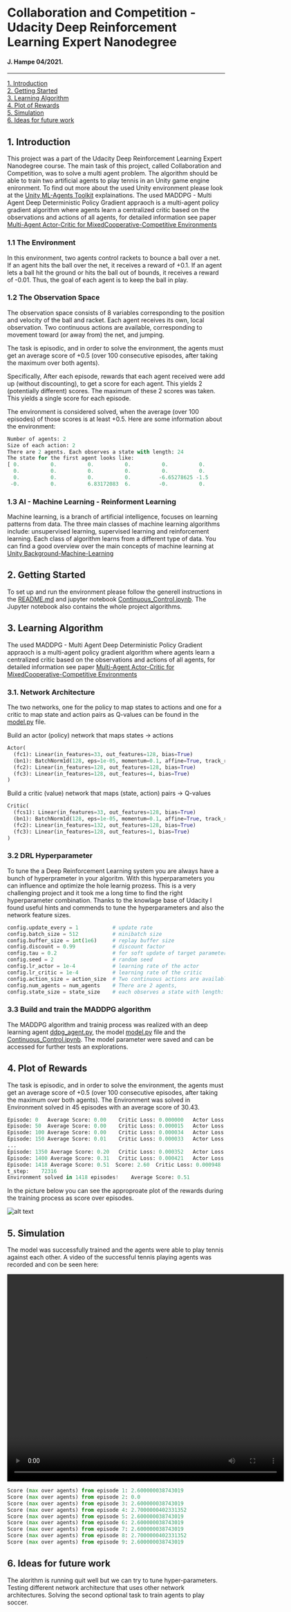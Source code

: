 # Collaboration and Competition - Udacity Deep Reinforcement Learning Expert Nanodegree
#### J. Hampe 04/2021.
---

[1. Introduction](#intro)  
[2. Getting Started](#start)  
[3. Learning Algorithm](#algo)  
[4. Plot of Rewards](#plot)  
[5. Simulation](#sim)  
[6. Ideas for future work](#future)  

[//]: # (Image References)
[image1]: ./media/score_episode.png "Score over Episode"
[image2]: ./media/game_set_match.mp4 "Trained Agent"

<a name="intro"></a>
## 1. Introduction 
This project was a part of the Udacity Deep Reinforcement Learning Expert Nanodegree course. The main task of this project, called Collaboration and Competition, was to solve a multi agent problem. The algorithm should be able to train two artificial agents to play tennis in an Unity game engine enironment. To find out more about the used Unity environment please look at the [Unity ML-Agents Toolkit](https://github.com/Unity-Technologies/ml-agents) explainations. The used MADDPG - Multi Agent Deep Deterministic Policy Gradient appraoch is a multi-agent policy gradient algorithm where agents learn a centralized critic based on the observations and actions of all agents, for detailed information see paper [Multi-Agent Actor-Critic for MixedCooperative-Competitive Environments](https://papers.nips.cc/paper/2017/file/68a9750337a418a86fe06c1991a1d64c-Paper.pdf)

### 1.1 The Environment 
In this environment, two agents control rackets to bounce a ball over a net. If an agent hits the ball over the net, it receives a reward of +0.1. If an agent lets a ball hit the ground or hits the ball out of bounds, it receives a reward of -0.01. Thus, the goal of each agent is to keep the ball in play.

### 1.2 The Observation Space 
The observation space consists of 8 variables corresponding to the position and velocity of the ball and racket. Each agent receives its own, local observation. Two continuous actions are available, corresponding to movement toward (or away from) the net, and jumping.

The task is episodic, and in order to solve the environment, the agents must get an average score of +0.5 (over 100 consecutive episodes, after taking the maximum over both agents).

Specifically, After each episode, rewards that each agent received were add up (without discounting), to get a score for each agent. 
This yields 2 (potentially different) scores. The maximum of these 2 scores was taken. This yields a single score for each episode.

The environment is considered solved, when the average (over 100 episodes) of those scores is at least +0.5.
Here are some information about the environment:
```python
Number of agents: 2
Size of each action: 2
There are 2 agents. Each observes a state with length: 24
The state for the first agent looks like: 
[ 0.          0.          0.          0.          0.          0.
  0.          0.          0.          0.          0.          0.
  0.          0.          0.          0.         -6.65278625 -1.5
 -0.          0.          6.83172083  6.         -0.          0.        ]
```
### 1.3 AI - Machine Learning - Reinforment Learning
Machine learning, is a branch of artificial intelligence, focuses on learning patterns from data. The three main classes of machine learning algorithms include: unsupervised learning, supervised learning and reinforcement learning. Each class of algorithm learns from a different type of data. You can find a good overview over the main concepts of machine learning at [Unity Background-Machine-Learning](https://github.com/Unity-Technologies/ml-agents/blob/master/docs/Background-Machine-Learning.md)

<a name="start"></a>
## 2. Getting Started 
To set up and run the environment please follow the generell instructions in the [README.md](./README.md) and jupyter notebook [Continuous_Control.ipynb](./Collaboration-and-Competition.ipynb). The Jupyter notebook also contains the whole project algorithms.

<a name="algo"></a>
## 3. Learning Algorithm 
The used MADDPG - Multi Agent Deep Deterministic Policy Gradient appraoch is a multi-agent policy gradient algorithm where agents learn a centralized critic based on the observations and actions of all agents, for detailed information see paper [Multi-Agent Actor-Critic for MixedCooperative-Competitive Environments](https://papers.nips.cc/paper/2017/file/68a9750337a418a86fe06c1991a1d64c-Paper.pdf)

### 3.1. Network Architecture 
The two networks, one for the policy to map states to actions and one for a critic to map state and action pairs as Q-values can be found in the [model.py](./model.py) file.

Build an actor (policy) network that maps states -> actions
```python
Actor(
  (fc1): Linear(in_features=33, out_features=128, bias=True)
  (bn1): BatchNorm1d(128, eps=1e-05, momentum=0.1, affine=True, track_running_stats=True)
  (fc2): Linear(in_features=128, out_features=128, bias=True)
  (fc3): Linear(in_features=128, out_features=4, bias=True)
)
```
Build a critic (value) network that maps (state, action) pairs -> Q-values
```python
Critic(
  (fcs1): Linear(in_features=33, out_features=128, bias=True)
  (bn1): BatchNorm1d(128, eps=1e-05, momentum=0.1, affine=True, track_running_stats=True)
  (fc2): Linear(in_features=132, out_features=128, bias=True)
  (fc3): Linear(in_features=128, out_features=1, bias=True)
)
```

### 3.2 DRL Hyperparameter 
To tune the a Deep Reinforcement Learning system you are always have a bunch of hyperprameter in your algoritm. With this hyperparameters you can influence and optimize the hole learnig prozess. This is a very challenging project and it took me a long time to find the right hyperparameter combination. Thanks to the knowlage base of Udacity I found useful hints and commends to tune the hyperparameters and also the network feature sizes.

```python
config.update_every = 1           # update rate
config.batch_size = 512           # minibatch size
config.buffer_size = int(1e6)     # replay buffer size
config.discount = 0.99            # discount factor
config.tau = 0.2                  # for soft update of target parameters
config.seed = 2                   # random seed
config.lr_actor = 1e-4            # learning rate of the actor
config.lr_critic = 1e-4           # learning rate of the critic
config.action_size = action_size  # Two continuous actions are available.
config.num_agents = num_agents    # There are 2 agents,
config.state_size = state_size    # each observes a state with length: 24
```
### 3.3 Build and train the MADDPG algorithm 
The MADDPG algorithm and trainig process was realized with an deep learning agent [ddpg_agent.py](./ddpg_agent.py), the model [model.py](./model.py) file and the [Continuous_Control.ipynb](./Collaboration-and-Competition.ipynb). The model parameter were saved and can be accessed for further tests an explorations.


<a name="plot"></a>
## 4. Plot of Rewards 
The task is episodic, and in order to solve the environment, the agents must get an average score of +0.5 (over 100 consecutive episodes, after taking the maximum over both agents).
The Environment was solved in Environment solved in 45 episodes with an average score of 30.43.
```python
Episode: 0   Average Score: 0.00	Critic Loss: 0.000000	Actor Loss: 0.000000	t_step:       15
Episode: 50  Average Score: 0.00	Critic Loss: 0.000015	Actor Loss: -0.005425	t_step:      797
Episode: 100 Average Score: 0.00	Critic Loss: 0.000034	Actor Loss: -0.000644	 t_step:     1558
Episode: 150 Average Score: 0.01	Critic Loss: 0.000033	Actor Loss: -0.007449	 t_step:    50461
...
Episode: 1350 Average Score: 0.20	Critic Loss: 0.000352	Actor Loss: -0.143723	 t_step:    55027
Episode: 1400 Average Score: 0.31	Critic Loss: 0.000421	Actor Loss: -0.193846	 t_step:    63224
Episode: 1418 Average Score: 0.51  Score: 2.60  Critic Loss: 0.000948  Actor Loss: -0.288310  
t_step:    72316
Environment solved in 1418 episodes!	Average Score: 0.51
```

In the picture below you can see the approproate plot of the rewards during the training process as score over episodes.

![alt text][image1] 

## 5. Simulation<a name="sim"></a>
The model was successfully trained and the agents were able to play tennis against each other.
A video of the successful tennis playing agents was recorded and con be seen here:
<!-- a![Video of the successful tennis playing agents][image2]-->
   
<video width="640" height="480" controls>
  <source src="./media/game_set_match.mp4" type="video/mp4">
</video>


```python
Score (max over agents) from episode 1: 2.600000038743019
Score (max over agents) from episode 2: 0.0
Score (max over agents) from episode 3: 2.600000038743019
Score (max over agents) from episode 4: 2.7000000402331352
Score (max over agents) from episode 5: 2.600000038743019
Score (max over agents) from episode 6: 2.600000038743019
Score (max over agents) from episode 7: 2.600000038743019
Score (max over agents) from episode 8: 2.7000000402331352
Score (max over agents) from episode 9: 2.600000038743019
```

<a name="future"></a>
## 6. Ideas for future work
The alorithm is running quit well but we can try to tune hyper-parameters.
Testing different network architecture that uses other network architectures.
Solving the second optional task to train agents to play soccer.


